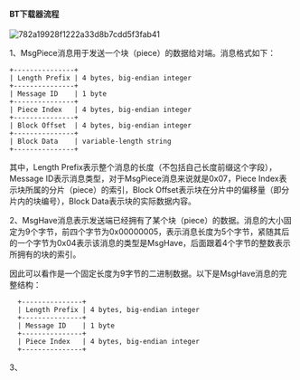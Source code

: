 #### BT下载器流程

![782a19928f1222a33d8b7cdd5f3fab41](https://github.com/AncieaJBM/go-BTDownload/assets/157377021/003df1ab-5791-4333-b584-d4460c02309e)


1、MsgPiece消息用于发送一个块（piece）的数据给对端。消息格式如下：

```
+---------------+
| Length Prefix | 4 bytes, big-endian integer
+---------------+
| Message ID    | 1 byte
+---------------+
| Piece Index   | 4 bytes, big-endian integer
+---------------+
| Block Offset  | 4 bytes, big-endian integer
+---------------+
| Block Data    | variable-length string
+---------------+
```

其中，Length Prefix表示整个消息的长度（不包括自己长度前缀这个字段），Message ID表示消息类型，对于MsgPiece消息来说就是0x07，Piece Index表示块所属的分片（piece）的索引，Block Offset表示块在分片中的偏移量（即分片内的块编号），Block Data表示块的实际数据内容。

2、MsgHave消息表示发送端已经拥有了某个块（piece）的数据。消息的大小固定为9个字节，前四个字节为0x00000005，表示消息长度为5个字节，紧随其后的一个字节为0x04表示该消息的类型是MsgHave，后面跟着4个字节的整数表示所拥有的块的索引。

  因此可以看作是一个固定长度为9字节的二进制数据。以下是MsgHave消息的完整结构：

```
  +---------------+
  | Length Prefix | 4 bytes, big-endian integer
  +---------------+
  | Message ID    | 1 byte
  +---------------+
  | Piece Index   | 4 bytes, big-endian integer
  +---------------+
```

3、
